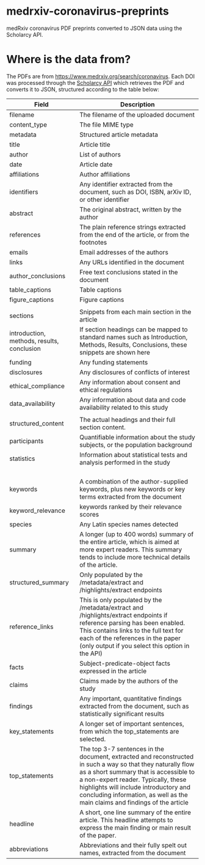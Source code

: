 # medrxiv-coronavirus-preprints
medRxiv coronavirus PDF preprints converted to JSON data using the Scholarcy API.

# Where is the data from?

The PDFs are from https://www.medrxiv.org/search/coronavirus. Each DOI was processed through the [Scholarcy API](https://sandbox-api.scholarcy.com/api/) which retrieves the PDF and converts it to JSON, structured according to the table below:

| Field                                      | Description                                                                                                                                                                                                                                                                                                         |
|--------------------------------------------|---------------------------------------------------------------------------------------------------------------------------------------------------------------------------------------------------------------------------------------------------------------------------------------------------------------------|
| filename                                   | The filename of the uploaded document                                                                                                                                                                                                                                                                               |
| content_type                               | The file MIME type                                                                                                                                                                                                                                                                                                  |
| metadata                                   | Structured article metadata                                                                                                                                                                                                                                                                                         |
|     title                                  | Article title                                                                                                                                                                                                                                                                                                       |
|     author                                 | List of authors                                                                                                                                                                                                                                                                                                     |
|     date                                   | Article date                                                                                                                                                                                                                                                                                                        |
|     affiliations                           | Author affiliations                                                                                                                                                                                                                                                                                                 |
|     identifiers                            | Any identifier extracted from the document, such as DOI, ISBN, arXiv ID, or other identifier                                                                                                                                                                                                                        |
|     abstract                               | The original abstract, written by the author                                                                                                                                                                                                                                                                        |
|     references                             | The plain reference strings extracted from the end of the article, or from the footnotes                                                                                                                                                                                                                            |
| emails                                     | Email addresses of the authors                                                                                                                                                                                                                                                                                      |
| links                                      | Any URLs identified in the document                                                                                                                                                                                                                                                                                 |
| author_conclusions                         | Free text conclusions stated in the document                                                                                                                                                                                                                                                                        |
| table_captions                             | Table captions                                                                                                                                                                                                                                                                                                      |
| figure_captions                            | Figure captions                                                                                                                                                                                                                                                                                                     |
|                                            |                                                                                                                                                                                                                                                                                                                     |
| sections                                   | Snippets from each main section in the article                                                                                                                                                                                                                                                                      |
| introduction, methods, results, conclusion | If section headings can be mapped to standard names such as Introduction, Methods, Results, Conclusions, these snippets are shown here                                                                                                                                                                              |
|     funding                                | Any funding statements                                                                                                                                                                                                                                                                                              |
|     disclosures                            | Any disclosures of conflicts of interest                                                                                                                                                                                                                                                                            |
|     ethical_compliance                     | Any information about consent and ethical regulations                                                                                                                                                                                                                                                               |
|     data_availability                      | Any information about data and code availability related to this study                                                                                                                                                                                                                                              |
|                                            |                                                                                                                                                                                                                                                                                                                     |
| structured_content                         | The actual headings and their full section content.                                                                                                                                                                                                                                                                 |
| participants                               | Quantifiable information about the study subjects, or the population background                                                                                                                                                                                                                                     |
| statistics                                 | Information about statistical tests and analysis performed in the study                                                                                                                                                                                                                                             |
|                                            |                                                                                                                                                                                                                                                                                                                     |
|                                            |                                                                                                                                                                                                                                                                                                                     |
|                                            |                                                                                                                                                                                                                                                                                                                     |
|                                            |                                                                                                                                                                                                                                                                                                                     |
| keywords                                   | A combination of the author-supplied keywords, plus new keywords or key terms extracted from the document                                                                                                                                                                                                           |
| keyword_relevance                          | keywords ranked by their relevance scores                                                                                                                                                                                                                                                                           |
| species                                    | Any Latin species names detected                                                                                                                                                                                                                                                                                    |
| summary                                    | A longer (up to 400 words) summary of the entire article, which is aimed at more expert readers. This summary tends to include more technical details of the article.                                                                                                                                               |
| structured_summary                         | Only populated by the /metadata/extract and /highlights/extract endpoints                                                                                                                                                                                                                                           |
| reference_links                            | This is only populated by the /metadata/extract and /highlights/extract endpoints if reference parsing has been enabled. This contains links to the full text for each of the references in the paper (only output if you select this option in the API)                                                            |
| facts                                      | Subject-predicate-object facts expressed in the article                                                                                                                                                                                                                                                             |
| claims                                     | Claims made by the authors of the study                                                                                                                                                                                                                                                                             |
| findings                                   | Any important, quantitative findings extracted from the document, such as statistically significant results                                                                                                                                                                                                         |
| key_statements                             | A longer set of important sentences, from which the top_statements are selected.                                                                                                                                                                                                                                    |
| top_statements                             | The top 3-7 sentences in the document, extracted and reconstructed in such a way so that they naturally flow as a short summary that is accessible to a non-expert reader. Typically, these highlights will include introductory and concluding information, as well as the main claims and findings of the article |
| headline                                   | A short, one line summary of the entire article. This headline attempts to express the main finding or main result of the paper.                                                                                                                                                                                    |
| abbreviations                              | Abbreviations and their fully spelt out names, extracted from the document                                                                                                                                                                                                                                          |
